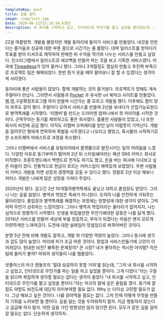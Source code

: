 ```yaml
---
templateKey: post
title: 길을 잃다
image: /img/lost.jpg
date: 2020-06-22T13:18:34.638Z
description: 내 회사를 시작하고 싶고, 인터넷으로 무언가를 팔고 싶었을 뿐이었는데...
---
```

22살 여름방학. 개발을 몰랐지만 개발 동아리에 들어가 서비스를 만들었다. 내것을 만든다는 즐거움과 성공에 대한 부푼 꿈으로 시간가는 줄 몰랐다. 대략 일러스트를 받아다가 투표를 받아 티셔츠로 제작하여 판매한 뒤 수익을 작가와 나누는 서비스를 만들고 싶었다. 인스타그램에서 일러스트로 에코백을 만들어 파는 것을 보고 기획한 서비스였다. 미국에 [Threadless](https://www.threadless.com/designs/)가 있어 올커니 했다. 그러나 3개월정도 열심히 만들고 추진력 부족으로 프로젝트 팀은 해체되었다. 한번 뭔가 옷을 떼어 팔아보니 잘 할 수 있겠다는 생각이 싹 사라졌다.

동아리에 좋은 사람들이 많았다. 함께 개발하는 것이 즐거웠다. 프로젝트가 망해도 계속 주말마다 만났다. 그러면서 사람들과 [Pocket](https://getpocket.com/) 과 유사한 url 북마크 사이트를 만들었다. 웹,앱,구글확장프로그램 까지 만들며 시간가는 줄 모르고 개발을 했다. 이후에도 합이 맞아 외주도 같이 했다. 주말마다 모여서 서비스를 만들며 2년을 보내다가 산업기능요원으로 병역특례를 시작했다. '리멤버'를 만드는 드라마앤 컴퍼니에서 첫 커리어를 시작한 것이다. 군복무라는 동기를 제외하고도 좋은 회사였다. 훌륭한 사람들이 있었고, 나 또한 회사의 비전에 공감 했다. 아직도 리멤버 오퍼레터를 받던 날이 어렴풋이 기억난다. 개발을 알려주던 형에게 연락하며 족발을 사주겠다고 나오라고 했었고, 혹시몰라 시작하기로한 소프트웨어 마에스트로 과정을 취소했다.

그러나 리멤버에서 서비스를 유틸리이테서 플랫폼으로 발전시키는 일의 어려움을 느꼈다. 다양한 이유로 동기부여가 떨어져  2년 뒤 스타일쉐어라는 패션 SNS 커머스 회사로 이직했다. 프론트엔드에서 백엔드로 전직도 하기도 했고, 돈을 버는 회사에 다녀보고 싶은 마음이 컸다. 전통적으로 현금이 흐르는 커머스업이 매력있게 보였었다. 주변 사람들이 커머스 개발을 하면 성장과 경쟁력을 갖출 수 있다고 했다. 정말로 2년 이상 해보니 커머스 개발은 나에게 많은 성장을 가져다 주었다.

2020년이 왔다. 길고긴 2년 10개월의병역특례도 끝났고 대학교 졸업장도 받았다. 그러나 나는 길을 잃었다. 병역과 학업은 족쇄가 아니었다. 오히려 나를 안전하게 가둬주는 울타리었다.  졸업장과 병역특례를 해결하는 과정에는 방향성에 대한 생각이 얕아도 그럭저럭 무언가 성취하는 느낌이었다. 그러나 병역과 학업이라는 울타리가 없어지자, 나는 심적으로 방황하기 시작했다. 인생을 뒤집을만한 무언가에대한 갈증은 나를 닳게 했다. 2014년 서비스를 만들어 세상에 부를 창출하고, 부자가 되겠다는 마음은 왠지 모르게 아련하게만 느껴져갔다. 도전에 대한 설레임이 망설임으로 바뀌어버린 것이다.

분명 5년 전에 비해 개발도 잘하고, 개발 외 다양한 역량이 늘었다. 그러나 동시에 생각과 겁도 많이 늘었다. 머리에 피가 조금 마른 것이다. 창업과 서비스만들기에 고민이 이어져갔다. 원대한 비전? 뾰족한 문제정의? 큰 시장?  내가 좋아하는 섹시한 아이템? 작은 팀에 들어가 볼까? 따위의 생각들이 나를 멤돌았다. \
\
넷플릭스의 마크 랜돌프의 '절대 성공하지 못할 거야'를 읽는데, "그저 내 회사를 시작하고 싶었고, 인터넷으로 무언가를 파는 일을 하고 싶었을 뿐이다. 그게 다였다."라는 구절을 읽으며 복잡하게 생각할 필요는 없다는 생각이 들었다 "내 회사를 시작하고 싶고, 인터넷으로 무언가를 팔고 싶었을 뿐이다."라는 마크의 말에 깊은 울림을 꼈다. 동기에 결핍도 야망도 비전도에 대단히 의미부여할 필요 없다. Why 는 더이상 고민할 필요가 없다. 그냥 해보고 싶은 것이다.  나를 갉아먹을 필요는 없다. 그저 언제 어떻게 무엇을 만들지 기회를 노려보면 될 뿐이다. 길을 잃는 것을 두려워하지 말자. 지금 행동하지 않는다고 급급해 하지 말자. 어떤 길을 가던 방향성만 잃지 않으면 된다. 모두가 같은 길을 걸어갈 필요는 없다. 단순하게 생각하자.
